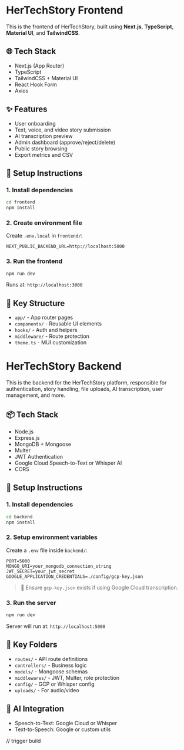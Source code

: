 # HerTechStory Frontend

This is the frontend of HerTechStory, built using **Next.js**, **TypeScript**, **Material UI**, and **TailwindCSS**.

## 🌐 Tech Stack
- Next.js (App Router)
- TypeScript
- TailwindCSS + Material UI
- React Hook Form
- Axios

## ✨ Features
- User onboarding
- Text, voice, and video story submission
- AI transcription preview
- Admin dashboard (approve/reject/delete)
- Public story browsing
- Export metrics and CSV

## 🚀 Setup Instructions

### 1. Install dependencies
```bash
cd frontend
npm install
```

### 2. Create environment file
Create `.env.local` in `frontend/`:
```env
NEXT_PUBLIC_BACKEND_URL=http://localhost:5000
```

### 3. Run the frontend
```bash
npm run dev
```

Runs at: `http://localhost:3000`

## 📁 Key Structure
- `app/` - App router pages
- `components/` - Reusable UI elements
- `hooks/` - Auth and helpers
- `middleware/` - Route protection
- `theme.ts` - MUI customization



# HerTechStory Backend

This is the backend for the HerTechStory platform, responsible for authentication, story handling, file uploads, AI transcription, user management, and more.

## 📦 Tech Stack
- Node.js
- Express.js
- MongoDB + Mongoose
- Multer
- JWT Authentication
- Google Cloud Speech-to-Text or Whisper AI
- CORS

## 🚀 Setup Instructions

### 1. Install dependencies
```bash
cd backend
npm install
```

### 2. Setup environment variables
Create a `.env` file inside `backend/`:
```env
PORT=5000
MONGO_URI=your_mongodb_connection_string
JWT_SECRET=your_jwt_secret
GOOGLE_APPLICATION_CREDENTIALS=./config/gcp-key.json
```

> 📝 Ensure `gcp-key.json` exists if using Google Cloud transcription.

### 3. Run the server
```bash
npm run dev
```

Server will run at: `http://localhost:5000`

## 📁 Key Folders

- `routes/` - API route definitions
- `controllers/` - Business logic
- `models/` - Mongoose schemas
- `middlewares/` - JWT, Multer, role protection
- `config/` - GCP or Whisper config
- `uploads/` - For audio/video

## 🧠 AI Integration

- Speech-to-Text: Google Cloud or Whisper
- Text-to-Speech: Google or custom utils

















// trigger build
